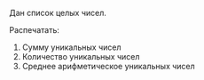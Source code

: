 Дан список целых чисел.

Распечатать:
1. Сумму уникальных чисел
2. Количество уникальных чисел
3. Среднее арифметическое уникальных чисел
